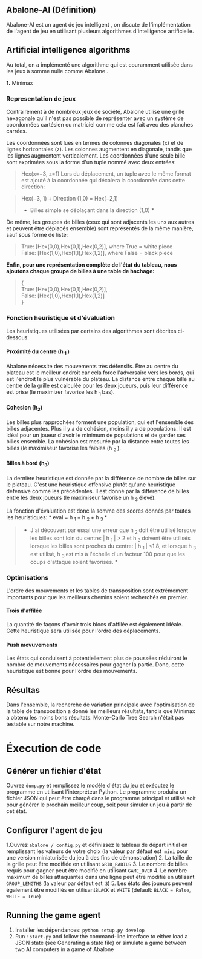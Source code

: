 ##  Abalone-AI (Définition) 
Abalone-AI est un agent de jeu intelligent , on  discute de l'implémentation de l'agent de jeu en utilisant plusieurs algorithmes d'intelligence artificielle.  

## Artificial intelligence algorithms
Au total, on a implémenté une algorithme qui est couramment utilisée dans les jeux à somme nulle comme Abalone . 

**1.** Minimax  
 

### Representation de jeux 
Contrairement à de nombreux jeux de société, Abalone utilise une grille hexagonale qu'il n'est pas possible de représenter avec un système de coordonnées cartésien ou matriciel comme cela est fait avec des planches carrées.


Les coordonnées sont lues en termes de colonnes diagonales (x) et de lignes horizontales (z). Les colonnes augmentent en diagonale, tandis que les lignes augmentent verticalement. Les coordonnées d'une seule bille sont exprimées sous la forme d'un tuple nommé avec deux 
entrées:

> Hex(x=−3, z=1)
Lors du déplacement, un tuple avec le même format est ajouté à la coordonnée qui décalera la coordonnée dans cette direction:

> Hex(−3, 1) + Direction (1,0) = Hex(−2,1)  
> * Billes  simple se déplaçant dans la direction (1,0) *

De même, les groupes de billes (ceux qui sont adjacents les uns aux autres et peuvent être déplacés ensemble) sont représentés de la même manière, sauf sous forme de liste:

> True: [Hex(0,0),Hex(0,1),Hex(0,2)], where True = white piece  
> False: [Hex(1,0),Hex(1,1),Hex(1,2)], where False = black piece

**Enfin, pour une représentation complète de l'état du tableau, nous ajoutons chaque groupe de billes à une table de hachage:**


> {  
> True: [Hex(0,0),Hex(0,1),Hex(0,2)],  
> False: [Hex(1,0),Hex(1,1),Hex(1,2)]  
> }  

### Fonction heuristique et d'évaluation
Les heuristiques utilisées par certains des algorithmes sont décrites ci-dessous:

#### Proximité du centre (h <sub> 1 </sub>)

Abalone  nécessite des mouvements très défensifs. Être au centre du plateau est le meilleur endroit car cela force l'adversaire vers les bords, qui est l'endroit le plus vulnérable du plateau. La distance entre chaque bille au centre de la grille est calculée pour les deux joueurs, puis leur différence est prise (le maximizer favorise les h <sub> 1 </sub> bas).

#### Cohesion (h<sub>2</sub>)
Les billes plus rapprochées forment une population, qui est l'ensemble des billes adjacentes. Plus il y a de cohésion, moins il y a de populations. Il est idéal pour un joueur d'avoir le minimum de populations et de garder ses billes ensemble. La cohésion est mesurée par la distance entre toutes les billes (le maximiseur favorise les faibles (h <sub> 2 </sub>).

#### Billes à bord  (h<sub>3</sub>)
La dernière heuristique est donnée par la différence de nombre de billes sur le plateau. C'est une heuristique offensive plutôt qu'une heuristique défensive comme les précédentes. Il est donné par la différence de billes entre les deux joueurs (le maximiseur favorise un h <sub> 3 </sub> élevé).

La fonction d'évaluation est donc la somme des scores donnés par toutes les heuristiques: * eval = h <sub> 1 </sub> + h <sub> 2 </sub> + h <sub> 3 </sub> *

> * J'ai découvert par essai une erreur que h <sub> 2 </sub> doit être utilisé lorsque les billes sont loin du centre: | h <sub> 1 </sub> | > 2 et h <sub> 3 </sub> doivent être utilisés lorsque les billes sont proches du centre: | h <sub> 1 </sub> | <1.8, et lorsque h <sub> 3 </sub> est utilisé, h <sub> 3 </sub> est mis à l'échelle d'un facteur 100 pour que les coups d'attaque soient favorisés. *

### Optimisations 
L'ordre des mouvements et les tables de transposition sont extrêmement importants pour que les meilleurs chemins soient recherchés en premier.

#### Trois d'affilée
La quantité de façons d'avoir trois blocs d'affilée est également idéale. Cette heuristique sera utilisée pour l'ordre des déplacements.

#### Push movuvements  
Les états qui conduisent à potentiellement plus de poussées réduiront le nombre de mouvements nécessaires pour gagner la partie. Donc, cette heuristique est bonne pour l'ordre des mouvements.



## Résultas
Dans l'ensemble, la recherche de variation principale avec l'optimisation de la table de transposition a donné les meilleurs résultats, tandis que Minimax a obtenu les moins bons résultats. Monte-Carlo Tree Search n'était pas testable sur notre machine.


# Éxecution de code 

##  Générer un fichier d'état
Ouvrez `dump.py` et remplissez le modèle d'état du jeu et exécutez le programme en utilisant l'interpréteur Python. Le programme produira un fichier JSON qui peut être chargé dans le programme principal et utilisé soit pour générer le prochain meilleur coup, soit pour simuler un jeu à partir de cet état.

##  Configurer l'agent de jeu
1.Ouvrez `abalone / config.py` et définissez le tableau de départ initial en remplissant les valeurs de votre choix (la valeur par défaut est` mini` pour une version miniaturisée du jeu à des fins de démonstration)
2. La taille de la grille peut être modifiée en utilisant `GRID_RADIUS`
3. Le nombre de billes requis pour gagner peut être modifié en utilisant `GAME_OVER`
4. Le nombre maximum de billes attaquantes dans une ligne peut être modifié en utilisant `GROUP_LENGTHS` (la valeur par défaut est` 3`)
5.  Les états des joueurs peuvent également être modifiés en utilisant`BLACK` et `WHITE` (default: `BLACK = False`, `WHITE = True`)

## Running the game agent
1. Installer les dépendances: `python setup.py develop`
2. Run : `start.py` and follow the command-line interface to either load a JSON state (see Generating a state file) or simulate a game between two AI computers in a game of Abalone

